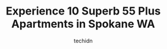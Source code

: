 ---
layout: ampstory
image: https://i0.wp.com/www.depkes.org/wp-content/uploads/2023/06/55-plus-apartments-0-in-spokane-wa-1685820551.jpeg?resize=640,853
author: techidn
featured: false
description: Discover the impressive array of 55 Plus Apartments options in Spokane WA, where you can find 10 of the largest 55 Plus Apartments establishments in the area. From renowned classics to hidde
title: Experience 10 Superb 55 Plus Apartments in Spokane WA
cover:
   title: Experience 10 Superb 55 Plus Apartments in Spokane WA
   subtitle: Rickpate
   background: https://www.depkes.org/wp-content/uploads/2023/06/55-plus-apartments-0-in-spokane-wa-1685820551.jpeg

pages: 
 - layout: thirds
   top: <h1>#1 Fairwinds - Spokane</h1>
   bottom: "<p>I wanted to give it a year after my grandmother moved in to have enough time to give an honest in depth review.First off, my grandmother moved here after selling her hous</p>"
   background: https://www.depkes.org/wp-content/uploads/2023/06/55-plus-apartments-1-in-spokane-wa-1685820551.jpeg
   backgroundblur: true
 - layout: thirds
   top: <h1>#2 Holiday Harvard Park</h1>
   bottom: "<p>My grandpa has lived at Harvard park for 5 years now, he has nothing but great words to speak about the staff and residents. He talks on and on about the staff and the re</p>"
   background: https://www.depkes.org/wp-content/uploads/2023/06/55-plus-apartments-2-in-spokane-wa-1685820552.jpeg
   cta:
      link: https://www.depkes.org/blog/experience-10-superb-55-plus-apartments-in-spokane-wa/
      text: Experience 10 Superb 55 Plus Apartments in Spokane WA
 - layout: thirds
   top: <h1>#3 Affinity at South Hill</h1>
   bottom: "<p>3304 E 44th Ave, Spokane, WA 99223, United States</p>"
   background: https://www.depkes.org/wp-content/uploads/2023/06/55-plus-apartments-3-in-spokane-wa-1685820552.jpeg
   cta:
      link: https://www.depkes.org/blog/experience-10-superb-55-plus-apartments-in-spokane-wa/
      text: Experience 10 Superb 55 Plus Apartments in Spokane WA
 - layout: thirds
   top: <h1>#4 Affinity at Mill Road</h1>
   bottom: "<p>12710 N Mill Rd, Spokane, WA 99208, United States</p>"
   background: https://images.unsplash.com/photo-1553949345-eb786bb3f7ba?ixlib=rb-4.0.3&ixid=MnwxMjA3fDB8MHxwaG90by1wYWdlfHx8fGVufDB8fHx8&auto=format&fit=crop&w=640&h=853&q=80
   cta:
      link: https://www.depkes.org/blog/experience-10-superb-55-plus-apartments-in-spokane-wa/
      text: Experience 10 Superb 55 Plus Apartments in Spokane WA
 - layout: thirds
   top: <h1>#5 Lilac Plaza Retirement Community</h1>
   bottom: "<p>7007 N Wiscomb St, Spokane, WA 99208, United States</p>"
   background: https://images.unsplash.com/photo-1597773150796-e5c14ebecbf5?ixlib=rb-4.0.3&ixid=MnwxMjA3fDB8MHxwaG90by1wYWdlfHx8fGVufDB8fHx8&auto=format&fit=crop&w=640&h=853&q=80
   cta:
      link: https://www.depkes.org/blog/experience-10-superb-55-plus-apartments-in-spokane-wa/
      text: Experience 10 Superb 55 Plus Apartments in Spokane WA
 - layout: thirds
   top: <h1>#6 Rockwood Retirement South Hill</h1>
   bottom: "<p>2903 E 25th Ave, Spokane, WA 99223, United States</p>"
   background: https://images.unsplash.com/photo-1488554378835-f7acf46e6c98?ixlib=rb-4.0.3&ixid=MnwxMjA3fDB8MHxwaG90by1wYWdlfHx8fGVufDB8fHx8&auto=format&fit=crop&w=640&h=853&q=80
   cta:
      link: https://www.depkes.org/blog/experience-10-superb-55-plus-apartments-in-spokane-wa/
      text: Experience 10 Superb 55 Plus Apartments in Spokane WA
 - layout: thirds
   top: <h1>#7 VINTAGE AT SPOKANE</h1>
   bottom: "<p>43 E Weile Ave, Spokane, WA 99208, United States</p>"
   background: https://images.unsplash.com/photo-1595364397663-fca4f075d796?ixlib=rb-4.0.3&ixid=MnwxMjA3fDB8MHxwaG90by1wYWdlfHx8fGVufDB8fHx8&auto=format&fit=crop&w=640&h=853&q=80
   cta:
      link: https://www.depkes.org/blog/experience-10-superb-55-plus-apartments-in-spokane-wa/
      text: Experience 10 Superb 55 Plus Apartments in Spokane WA
 - layout: thirds
   middle: Continue reading...
   background: https://images.unsplash.com/photo-1536745287225-21d689278fd1?ixlib=rb-4.0.3&ixid=MnwxMjA3fDB8MHxwaG90by1wYWdlfHx8fGVufDB8fHx8&auto=format&fit=crop&w=640&h=853&q=80
   cta:
      link: https://www.depkes.org/blog/experience-10-superb-55-plus-apartments-in-spokane-wa/
      text: Experience 10 Superb 55 Plus Apartments in Spokane WA
      
---